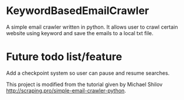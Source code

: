 # KeywordBasedEmailCrawler
A simple email crawler written in python. 
It allows user to crawl certain website using keyword and save the emails to a local txt file.

# Future todo list/feature
Add a checkpoint system so user can pause and resume searches. 


This project is modified from the tutorial given by Michael Shilov http://scraping.pro/simple-email-crawler-python. 
